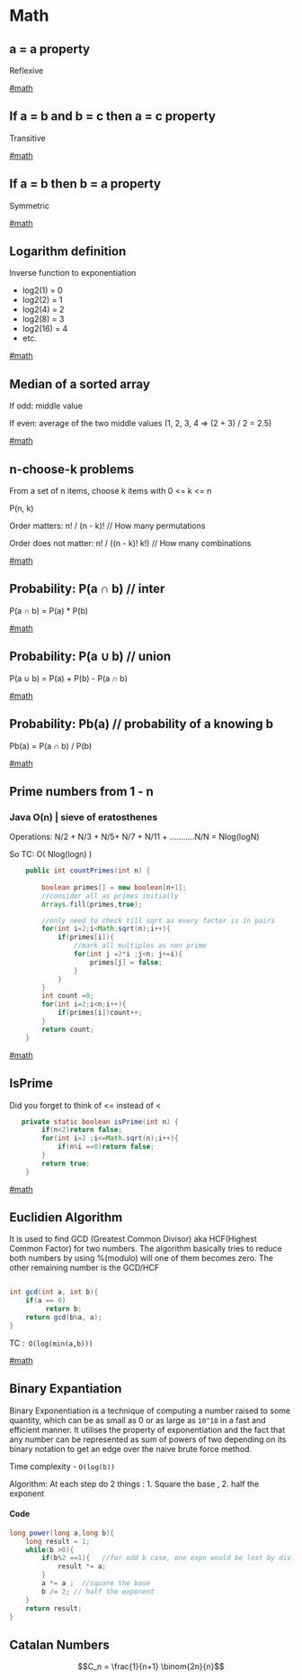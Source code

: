 # Math

## a = a property

Reflexive

[#math](math.md)

## If a = b and b = c then a = c property

Transitive 

[#math](math.md)

## If a = b then b = a property

Symmetric

[#math](math.md)

## Logarithm definition

Inverse function to exponentiation

- log2(1) = 0
- log2(2) = 1
- log2(4) = 2
- log2(8) = 3
- log2(16) = 4
- etc.

[#math](math.md)

## Median of a sorted array

If odd: middle value

If even: average of the two middle values (1, 2, 3, 4 => (2 + 3) / 2 = 2.5)

[#math](math.md)

## n-choose-k problems

From a set of n items, choose k items with 0 <= k <= n

P(n, k)

Order matters: n! / (n - k)! // How many permutations

Order does not matter: n! / ((n - k)! k!) // How many combinations

[#math](math.md)

## Probability: P(a ∩ b) // inter

P(a ∩ b) = P(a) * P(b)

[#math](math.md)

## Probability: P(a ∪ b) // union

P(a ∪ b) = P(a) + P(b) - P(a ∩ b)

[#math](math.md)

## Probability: Pb(a) // probability of a knowing b

Pb(a) = P(a ∩ b) / P(b)

[#math](math.md)

## Prime numbers from 1 - n

### Java O(n) | sieve of eratosthenes

Operations: 
     N/2 + N/3 + N/5+ N/7 + N/11 + ...........N/N          =  Nlog(logN)

So TC:  O( Nlog(logn) )
```java
    public int countPrimes(int n) {
        
        boolean primes[] = new boolean[n+1];
        //consider all as primes initially
        Arrays.fill(primes,true);  

        //only need to check till sqrt as every factor is in pairs
        for(int i=2;i<Math.sqrt(n);i++){ 
            if(primes[i]){
                //mark all multiples as non prime
                for(int j =2*i ;j<n; j+=i){
                    primes[j] = false;
                }
            }
        }
        int count =0;
        for(int i=2;i<n;i++){
            if(primes[i])count++;
        }
        return count;
    }
```
[#math](math.md)

## IsPrime

Did you forget to think of <= instead of <

```java
   private static boolean isPrime(int n) {
        if(n<2)return false;
        for(int i=2 ;i<=Math.sqrt(n);i++){
            if(n%i ==0)return false;
        }
        return true;
    }
```

[#math](math.md)

## Euclidien Algorithm

It is used to find GCD (Greatest Common Divisor) aka HCF(Highest Common Factor)
for two numbers.
    The algorithm basically tries to reduce both numbers by using %(modulo) will one of
    them becomes zero.
The other remaining number is the GCD/HCF

```java

int gcd(int a, int b){
    if(a == 0)
         return b;
    return gcd(b%a, a);
}
```
TC :``` O(log(min(a,b)))```

[#math](math.md)

## Binary Expantiation

Binary Exponentiation is a technique of computing a number raised to some quantity, which can be as small as 
0 or as large as ```10^18```  in a fast and efficient manner. It utilises the property of exponentiation and the fact that any number can be represented as sum of powers of two depending on its binary notation to get an edge over the naive brute force method.

Time complexity -  ```O(log(b))```

Algorithm: At each step do 2 things : 1. Square the base , 2. half the exponent

#### Code
```java
long power(long a,long b){
    long result = 1;
    while(b >0){ 
        if(b%2 ==1){   //for odd b case, one expo would be lost by division further so use here
            result *= a;
        }
        a *= a ;  //square the base
        b /= 2; // half the exponent
    }
    return result;
}
```

 ## Catalan Numbers

```math
C_n = \frac{1}{n+1} \binom{2n}{n}
```